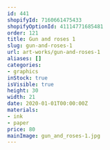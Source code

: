 ```yaml
---
id: 441
shopifyId: 7160661475433
shopifyOptionId: 41114771685481
order: 121
title: Gun and roses 1
slug: gun-and-roses-1
url: art-works/gun-and-roses-1
aliases: []
categories:
- graphics
inStock: true
isVisible: true
height: 30
width: 21
date: 2020-01-01T00:00:00Z
materials:
- ink
- paper
price: 80
mainImage: gun_and_roses-1.jpg
---
```

